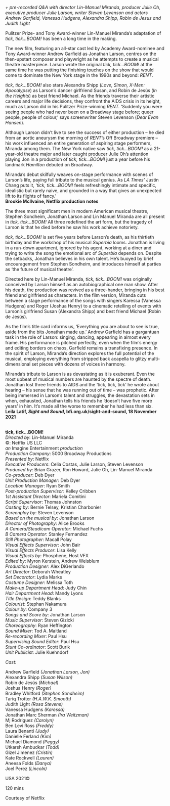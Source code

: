 

_+ pre-recorded Q&A with director Lin-Manuel Miranda, producer Julie Oh, executive producer Julie Larson, writer Steven Levenson and actors Andrew Garfield, Vanessa Hudgens, Alexandra Shipp, Robin de Jesus and Judith Light_

Pulitzer Prize- and Tony Award-winner Lin-Manuel Miranda’s adaptation of _tick, tick...BOOM!_ has been a long time in the making.

The new film, featuring an all-star cast led by Academy Award-nominee and Tony Award-winner Andrew Garfield as Jonathan Larson, centres on the then-upstart composer and playwright as he attempts to create a musical theatre masterpiece. Larson wrote the original _tick, tick...BOOM!_ at the same time he was putting the finishing touches on the show that would come to dominate the New York stage in the 1990s and beyond: _RENT_.

_tick, tick...BOOM!_ also stars Alexandra Shipp (_Love, Simon, X-Men: Apocalypse_) as Larson’s dancer girlfriend Susan, and Robin de Jesús (_In the Heights_) as best friend Michael. As the friends traverse their artistic careers and major life decisions, they confront the AIDS crisis in its height, much as Larson did in his Pulitzer Prize-winning _RENT._ ‘Suddenly you were seeing people who had never been on a Broadway stage before; queer people, people of colour,’ says screenwriter Steven Levenson (_Dear Evan Hansen_).

Although Larson didn’t live to see the success of either production – he died from an aortic aneurysm the morning of _RENT_’s Off Broadway premiere – his work influenced an entire generation of aspiring stage performers, Miranda among them. The New York native saw _tick, tick...BOOM!_ as a 21-year-old theatre major and later caught producer Julie Oh’s attention playing Jon in a production of _tick, tick...BOOM!_ just a year before his landmark _Hamilton_ debuted on Broadway.

Miranda’s debut skilfully weaves on-stage performance with scenes of Larson’s life, paying full tribute to the musical genius. As _LA Times’_ Justin Chang puts it, ‘_tick, tick...BOOM!_ feels refreshingly intimate and specific, idealistic but rarely naive, and grounded in a way that gives an unexpected lift to its flights of fancy.’  
**Brookie McIlvaine, Netflix production notes**

The three most significant men in modern American musical theatre, Stephen Sondheim, Jonathan Larson and Lin Manuel Miranda are all present in _tick, tick…BOOM!_ All three redefined the art form, but the tragedy of Larson is that he died before he saw his work achieve notoriety.

_tick, tick…BOOM!_ is set five years before Larson’s death, as his thirtieth birthday and the workshop of his musical _Superbia_ looms. Jonathan is living in a run-down apartment, ignored by his agent, working at a diner and trying to write the song the emotional arc of _Superbia_ depends on. Despite the setbacks, Jonathan believes in his own talent. He’s buoyed by brief encouragement from Stephen Sondheim, and introduces himself at parties as ‘the future of musical theatre’.

Directed here by Lin-Manuel Miranda, _tick, tick…BOOM!_ was originally conceived by Larson himself as an autobiographical one man show. After his death, the production was revived as a three-hander, bringing in his best friend and girlfriend as characters. In the film version, Miranda cuts between a stage performance of the songs with singers Karessa (Vanessa Hudgens) and Roger (Joshua Henry) to a cinematic retelling of events with Larson’s girlfriend Susan (Alexandra Shipp) and best friend Michael (Robin de Jesús).

As the film’s title card informs us, ‘Everything you are about to see is true, aside from the bits Jonathan made up.’ Andrew Garfield has a gargantuan task in the role of Larson: singing, dancing, appearing in almost every frame. His performance is pitched perfectly, even when the film’s energy and editing borders on chaos, Garfield remains a transfixing presence. In the spirit of Larson, Miranda’s direction explores the full potential of the musical, employing everything from stripped back acapella to glitzy multi-dimensional set pieces with dozens of voices in harmony.

Miranda’s tribute to Larson is as devastating as it is exuberant. Even the most upbeat of musical numbers are haunted by the spectre of death. Jonathan lost three friends to AIDS and the ‘tick, tick, tick’ he wrote about hearing – his sense that he was running out of time – was prophetic. After being immersed in Larson’s talent and struggles, the devastation sets in when, exhausted, Jonathan tells his friends he ‘doesn’t have five more years’ in him. It’s made all the worse to remember he had less than six.  
**Leila Latif, _Sight and Sound_, bfi.org.uk/sight-and-sound, 18 November 2021**
<br><br>

**tick, tick…BOOM!**  
_Directed by_: Lin-Manuel Miranda  
©: Netflix US LLC  
_an_ Imagine Entertainment _production_  
_Production Company_: 5000 Broadway Productions  
_Presented by_: Netflix  
_Executive Producers_: Celia Costas, Julie Larson, Steven Levenson  
_Produced by_: Brian Grazer, Ron Howard, Julie Oh, Lin-Manuel Miranda  
_Co-producer_: Deb Dyer  
_Unit Production Manager_: Deb Dyer  
_Location Manager_: Ryan Smith  
_Post-production Supervisor_: Kelley Cribben  
_1st Assistant Director_: Mariela Comitini  
_Script Supervisor_: Thomas Johnston  
_Casting by_: Bernie Telsey, Kristian Charbonier  
_Screenplay by_: Steven Levenson  
_Based on the musical by_: Jonathan Larson  
_Director of Photography_: Alice Brooks  
_A Camera/Steadicam Operator_: Michael Fuchs  
_B Camera Operator_: Stanley Fernandez  
_Still Photographer_: Macall Polay  
_Visual Effects Supervisor_: John Bair  
_Visual Effects Producer_: Lisa Kelly  
_Visual Effects by_: Phosphene, Host VFX  
_Edited by_: Myron Kerstein, Andrew Weisblum  
_Production Designer_: Alex DiGerlando  
_Art Director_: Deborah Wheatley  
_Set Decorator_: Lydia Marks  
_Costume Designer_: Melissa Toth  
_Make-up Department Head_: Judy Chin  
_Hair Department Head_: Mandy Lyons  
_Title Design_: Teddy Blanks  
_Colourist_: Stephan Nakamura  
_Colour by_: Company 3  
_Songs and Score by_: Jonathan Larson  
_Music Supervisor_: Steven Gizicki  
_Choreography_: Ryan Heffington  
_Sound Mixer_: Tod A. Maitland  
_Re-recording Mixer_: Paul Hsu  
_Supervising Sound Editor_: Paul Hsu  
_Stunt Co-ordinator_: Scott Burik  
_Unit Publicist_: Julie Kuehndorf

_Cast:_

Andrew Garfield _(Jonathan Larson, Jon)_  
Alexandra Shipp _(Susan Wilson)_  
Robin de Jesús _(Michael)_  
Joshua Henry _(Roger)_  
Bradley Whitford _(Stephen Sondheim)_  
Tariq Trotter _(H.A.W.K. Smooth)_  
Judith Light _(Rosa Stevens)_  
Vanessa Hudgens _(Karessa)_  
Jonathan Marc Sherman _(Ira Weitzman)_  
Mj Rodriguez _(Carolyn)_  
Ben Levi Ross _(Freddy)_  
Laura Benanti _(Judy)_  
Danielle Ferland _(Kim)_  
Michael Diamond _(Peggy)_  
Utkarsh Ambudkar _(Todd)_  
Gizel Jimenez _(Cristin)_  
Kate Rockwell _(Lauren)_  
Aneesa Folds _(Danya)_  
Joel Perez _(Lincoln)_

USA 2021©

120 mins

Courtesy of Netflix
<!--stackedit_data:
eyJoaXN0b3J5IjpbMTA4OTU5NDUzOV19
-->